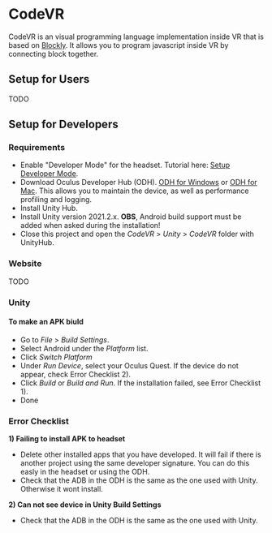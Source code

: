 # CodeVR
CodeVR is an visual programming language implementation inside VR that is based on [Blockly](https://developers.google.com/blockly). It allows you to program javascript inside VR by connecting block together.

## Setup for Users
TODO

## Setup for Developers

### Requirements
* Enable "Developer Mode" for the headset. Tutorial here: [Setup Developer Mode](https://developer.oculus.com/documentation/native/android/mobile-device-setup/#enable-developer-mode).
* Download Oculus Developer Hub (ODH). [ODH for Windows](https://developer.oculus.com/downloads/package/oculus-developer-hub-win/) or [ODH for Mac](https://developer.oculus.com/downloads/package/oculus-developer-hub-mac/). This allows you to maintain the device, as well as performance profiling and logging.
* Install Unity Hub.
* Install Unity version 2021.2.x. **OBS**, Android build support must be added when asked during the installation!
* Close this project and open the *CodeVR* > *Unity* > *CodeVR* folder with UnityHub.

### Website
TODO

### Unity

#### To make an APK biuld
* Go to *File* > *Build Settings*.
* Select Android under the *Platform* list.
* Click *Switch Platform*
* Under *Run Device*, select your Oculus Quest. If the device do not appear, check Error Checklist 2).
* Click *Build* or *Build and Run*. If the installation failed, see Error Checklist 1).
* Done

### Error Checklist

**1) Failing to install APK to headset**
* Delete other installed apps that you have developed. It will fail if there is another project using the same developer signature. You can do this easly in the headset or using the ODH.
* Check that the ADB in the ODH is the same as the one used with Unity. Otherwise it wont install.

**2) Can not see device in Unity Build Settings**
* Check that the ADB in the ODH is the same as the one used with Unity.